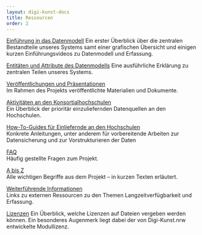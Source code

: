 ```yaml
---
layout: digi-kunst-docs
title: Ressourcen
order: 2
---
```


[Einführung in das Datenmodell](/ressourcen/einfuehrung_in_das_datenmodell)
Ein erster Überblick über die zentralen Bestandteile unseres Systems samt einer grafischen Übersicht und einigen kurzen Einführungsvideos zu Datenmodell und Erfassung.

[Entitäten und Attribute des Datenmodells](/ressourcen/entitaeten_und_attribute_des_datenmodells)
Eine ausführliche Erklärung zu zentralen Teilen unseres Systems.

[Veröffentlichungen und Präsentationen](/ressourcen/veroeffentlichungen-und-praesentationen)\
Im Rahmen des Projekts veröffentlichte Materialien und Dokumente.

[Aktivitäten an den Konsortialhochschulen](/ressourcen/aktivitaeten_an_den_konsortialhochschulen)\
Ein Überblick der prioritär einzuliefernden Datenquellen an den Hochschulen.

[How-To-Guides für Einliefernde an den Hochschulen](/ressourcen/how-to-guides-fuer-einliefernde)\
Konkrete Anleitungen, unter anderem für vorbereitende Arbeiten zur Datensicherung und zur Vorstrukturieren der Daten

[FAQ](/ressourcen/FAQ)\
Häufig gestellte Fragen zum Projekt.

[A bis Z](/ressourcen/a-bis-z)\
Alle wichtigen Begriffe aus dem Projekt – in kurzen Texten erläutert.

[Weiterführende Informationen](/ressourcen/weiterfuehrende-informationen)\
Links zu externen Ressourcen zu den Themen Langzeitverfügbarkeit und Erfassung.

[Lizenzen](/ressourcen/lizenzen)
Ein Überblick, welche Lizenzen auf Dateien vergeben werden können. Ein besonderes Augenmerk liegt dabei der von Digi-Kunst.nrw entwickelte Modullizenz.
